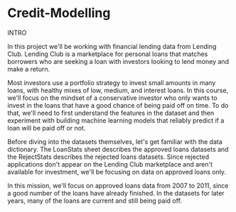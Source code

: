 # Credit-Modelling

INTRO

In this project we'll be working with financial lending data from Lending Club. Lending Club is a marketplace for personal loans that matches borrowers who are seeking a loan with investors looking to lend money and make a return.

Most investors use a portfolio strategy to invest small amounts in many loans, with healthy mixes of low, medium, and interest loans. In 
this course, we'll focus on the mindset of a conservative investor who only wants to invest in the loans that have a good chance of being paid off on time. To do that, we'll need to first understand the features in the dataset and then experiment with building machine 
learning models that reliably predict if a loan will be paid off or not.

Before diving into the datasets themselves, let's get familiar with the data dictionary. The LoanStats sheet describes the approved loans datasets and the RejectStats describes the rejected loans datasets. Since rejected applications don't appear on the Lending Club 
marketplace and aren't available for investment, we'll be focusing on data on approved loans only.

In this mission, we'll focus on approved loans data from 2007 to 2011, since a good number of the loans have already finished. In the 
datasets for later years, many of the loans are current and still being paid off.
